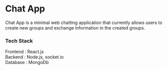 # Chat App
Chat App is a minimal web chatting application that currently allows users to create new groups and exchange information in the created groups.


### Tech Stack
Frontend : React.js  
Backend : Node.js, socket.io  
Database : MongoDb
